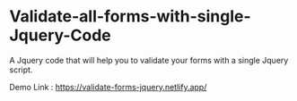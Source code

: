 # Validate-all-forms-with-single-Jquery-Code

A Jquery code that will help you to validate your forms with a single Jquery script.


Demo Link : https://validate-forms-jquery.netlify.app/
